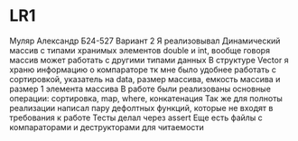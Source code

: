 # LR1
Муляр Александр Б24-527
Вариант 2
Я реализовывал Динамический массив с типами хранимых элементов double и int, вообще говоря массив может работать с другими типами данных
В структуре Vector я храню информацию о компараторе тк мне было удобнее работать с сортировкой, указатель на data, размер массива, емкость массива и размер 1 элемента массива
В работе были реализованы основные операции: сортировка, map, where, конкатенация
Так же для полноты реализации написал пару дефолтных функций, которые не входят в требования к работе
Тесты делал через assert
Еще есть файлы с компараторами и деструкторами для читаемости
